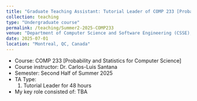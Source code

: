 ```yaml
---
title: "Graduate Teaching Assistant: Tutorial Leader of COMP 233 [Probability and Statistics for Computer Science]"
collection: teaching
type: "Undergraduate course"
permalink: /teaching/Summer2-2025-COMP233
venue: "Department of Computer Science and Software Engineering (CSSE), Gina Cody School of Engineering and Computer Science, Concordia University"
date: 2025-07-01
location: "Montreal, QC, Canada"
---
```


- Course: COMP 233 [Probability and Statistics for Computer Science]
- Course instructor: Dr. Carlos-Luis Santana
- Semester: Second Half of Summer 2025
- TA Type:
  1. Tutorial Leader for 48 hours
- My key role consisted of:
  TBA

<!-- Skills that we learned and used: Algorithm Design · Teaching · python · Discrete Mathematics · Graph Theory · Team Management · Algorithm Analysis · Software Development · Data Structures · Object-Oriented Programming (OOP) · Unit Testing · C++ · LaTeX · Git · Problem Solving · Team Leadership · Teamwork -->
